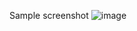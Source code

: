 
Sample screenshot
![image](https://github.com/Aditya-aj-champ/ReactJs/assets/117902578/f7019bd2-a178-4aef-b20e-c5db3369f954)
